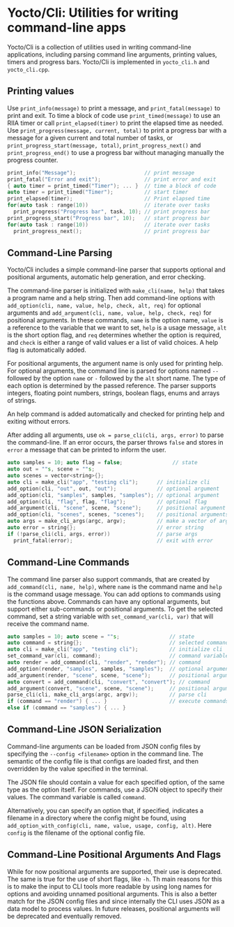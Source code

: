 # Yocto/Cli: Utilities for writing command-line apps

Yocto/Cli is a collection of utilities used in writing command-line
applications, including parsing command line arguments, printing values,
timers and progress bars.
Yocto/Cli is implemented in `yocto_cli.h` and `yocto_cli.cpp`.

## Printing values

Use `print_info(message)` to print a message, and `print_fatal(message)`
to print and exit. To time a block of code use `print_timed(message)`
to use an RIIA timer or call `print_elapsed(timer)` to print the elapsed
time as needed. Use `print_progress(message, current, total)` to print
a progress bar with a message for a given current and total number of tasks,
or `print_progress_start(message, total)`, `print_progress_next()` and
`print_progress_end()` to use a progress bar without managing manually the
progress counter.

```cpp
print_info("Message");                      // print message
print_fatal("Error and exit");              // print error and exit
{ auto timer = print_timed("Timer"); ... }  // time a block of code
auto timer = print_timed("Timer");          // start timer
print_elapsed(timer);                       // Print elapsed time
for(auto task : range(10))                  // iterate over tasks
  print_progress("Progress bar", task, 10); // print progress bar
print_progress_start("Progress bar", 10);   // start progress bar
for(auto task : range(10))                  // iterate over tasks
  print_progress_next();                    // print progress bar
```

## Command-Line Parsing

Yocto/Cli includes a simple command-line parser that supports optional
and positional arguments, automatic help generation, and error checking.

The command-line parser is initialized with `make_cli(name, help)` that takes
a program name and a help string. Then add command-line options with
`add_option(cli, name, value, help, check, alt, req)` for optional arguments and
`add_argument(cli, name, value, help, check, req)` for positional arguments.
In these commands, `name` is the option name, `value` is a reference to the
variable that we want to set, `help` is a usage message, `alt` is the short
option flag, and `req` determines whether the option is required, and `check`
is either a range of valid values er a list of valid choices.
A help flag is automatically added.

For positional arguments, the argument name is only used for printing help.
For optional arguments, the command line is parsed for options named `--` 
followed by the option `name` or `-` followed by the `alt` short name.
The type of each option is determined by the passed reference.
The parser supports integers, floating point numbers, strings, boolean flags,
enums and arrays of strings.

An help command is added automatically and checked for printing help and exiting
without errors.

After adding all arguments, use `ok = parse_cli(cli, args, error)` to parse the
command-line. If an error occurs, the parser throws `false` and stores in 
`error` a message that can be printed to inform the user.

```cpp
auto samples = 10; auto flag = false;                // state
auto out = ""s, scene = ""s;
auto scenes = vector<string>{};
auto cli = make_cli("app", "testing cli");      // initialize cli
add_option(cli, "out", out, "out");             // optional argument
add_option(cli, "samples", samples, "samples"); // optional argument
add_option(cli, "flag", flag, "flag");          // optional flag
add_argument(cli, "scene", scene, "scene");     // positional argument
add_option(cli, "scenes", scenes, "scenes");    // positional arguments
auto args = make_cli_args(argc, argv);          // make a vector of args
auto error = string{};                          // error string
if (!parse_cli(cli, args, error))               // parse args
  print_fatal(error);                           // exit with error
```

## Command-Line Commands

The command line parser also support commands, that are created by
`add_command(cli, name, help)`, where `name` is the command name and
`help` is the command usage message. You can add options to commands
using the functions above. Commands can have any optional arguments,
but support either sub-commands or positional arguments. To get the selected
command, set a string variable with `set_command_var(cli, var)` that will
receive the command name.

```cpp
auto samples = 10; auto scene = ""s;                // state
auto command = string{};                            // selected command 
auto cli = make_cli("app", "testing cli");          // initialize cli
set_command_var(cli, command);                      // command variable
auto render = add_command(cli, "render", "render"); // command
add_option(render, "samples", samples, "samples");  // optional argument
add_argument(render, "scene", scene, "scene");      // positional argument
auto convert = add_command(cli, "convert", "convert"); // command
add_argument(convert, "scene", scene, "scene");     // positional argument
parse_cli(cli, make_cli_args(argc, argv));          // parse cli
if (command == "render") { ... }                    // execute commands
else if (command == "samples") { ... }
```

## Command-Line JSON Serialization

Command-line arguments can be loaded from JSON config files by specifying the 
`--config <filename>` option in the command line. The semantic of the 
config file is that configs are loaded first, and then overridden by 
the value specified in the terminal.

The JSON file should contain a value for each specified option, of the same
type as the option itself. For commands, use a JSON object to specify their
values. The command variable is called `command`.

Alternatively, you can specify an option that, if specified, indicates a
filename in a directory where the config might be found, using 
`add_option_with_config(cli, name, value, usage, config, alt)`.
Here `config` is the filename of the optional config file.

## Command-Line Positional Arguments And Flags

While for now positional arguments are supported, their use is deprecated.
The same is true for the use of short flags, like `-h`.
Th main reasons for this is to make the input to CLI tools more readable by 
using long names for options and avoiding unnamed positional arguments.
This is also a better match for the JSON config files and since internally
the CLI uses JSON as a data model to process values.
In future releases, positional arguments will be deprecated and eventually
removed. 